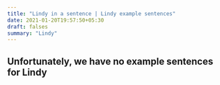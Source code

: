 ```yaml
---
title: "Lindy in a sentence | Lindy example sentences"
date: 2021-01-20T19:57:50+05:30
draft: falses
summary: "Lindy"
---
```

## Unfortunately, we have no example sentences for Lindy                 
